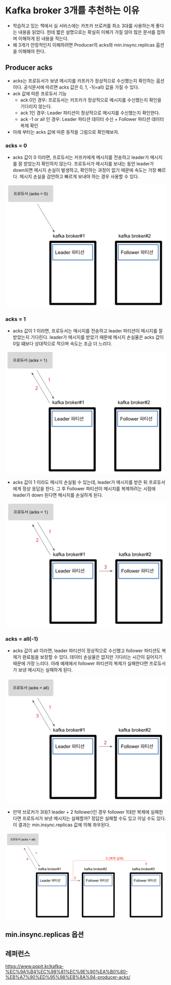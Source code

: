 # Kafka broker 3개를 추천하는 이유

- 학습하고 있는 책에서 실 서비스에는 카프카 브로커를 최소 3대를 사용하는게 좋다는 내용을 읽었다. 헌데 짧은 설명으로는 확실히 이해가 가질 않아 많은 문서를 접하며 이해하게 된 내용을 적는다.
- 왜 3개가 안정적인지 이해하려면 Producer의 acks와 min.insync.replicas 옵션을 이해해야 한다.

## Producer acks

- acks는 프로듀서가 보낸 메시지를 카프카가 정상적으로 수신했는지 확인하는 옵션이다. 공식문서에 따르면 acks 값은 0, 1, -1(=all) 값을 가질 수 있다.
- ack 값에 따른 프로듀서 기능
  - ack 0인 경우: 프로듀서는 카프카가 정상적으로 메시지를 수신했는지 확인을 기다리지 않는다.
  - ack 1인 경우: Leader 파티션이 정상적으로 메시지를 수신했는지 확인한다.
  - ack -1 or all 인 경우: Leader 파티션 데이터 수신 + Follower 파티션 데이터 복제 확인
- 아래 부터는 acks 값에 따른 동작을 그림으로 확인해보자.

### acks = 0

- acks 값이 0 이라면, 프로듀서는 카프카에게 메시지를 전송하고 leader가 메시지를 잘 받았는지 확인하지 않는다. 프로듀서가 메시지를 보내는 동안 leader가 down되면 메시지 손실이 발생하고, 확인하는 과정이 없기 때문에 속도는 가장 빠르다. 메시지 손실을 감안하고 빠르게 보내야 하는 경우 사용할 수 있다.

![](../images/devops/acks-0.png)

### acks = 1

- acks 값이 1 이라면, 프로듀서는 메시지를 전송하고 leader 파티션이 메시지를 잘 받았는지 기다린다. leader가 메시지를 받았기 때문에 메시지 손실율은 acks 값이 0일 떄보다 상대적으로 적으며 속도는 조금 더 느리다.

![](../images/devops/acks-1.png)

- acks 값이 1 이라도 메시지 손실될 수 있는데, leader가 메시지를 받은 뒤 프로듀서에게 정상 응답을 한다. 그 후 Follower 파티션이 메시지를 복제하려는 시점에 leader가 down 된다면 메시지를 손실하게 된다.

![](../images/devops/acks-1-손실.png)

### acks = all(-1)

- acks 값이 all 이라면, leader 파티션이 정상적으로 수신했고 follower 파티션도 복제가 완료됨을 보장할 수 있다. 데이터 손실율은 없지만 기다리는 시간이 길어지기 때문에 가장 느리다. 아래 예제에서 follower 파티션의 복제가 실패한다면 프로듀서가 보낸 메시지는 실패하게 된다.

![](../images/devops/acks-all.png)

- 만약 브로커가 3대(1 leader + 2 follower)인 경우 follower 1대만 복제에 실패한다면 프로듀서가 보낸 메시지는 실패할까? 정답은 실패할 수도 있고 아닐 수도 있다. 이 결과는 min.insync.replicas 값에 의해 좌우된다.

![](../images/devops/acks-all-one-fail.png)

## min.insync.replicas 옵션

## 레퍼런스
https://www.popit.kr/kafka-%EC%9A%B4%EC%98%81%EC%9E%90%EA%B0%80-%EB%A7%90%ED%95%98%EB%8A%94-producer-acks/

